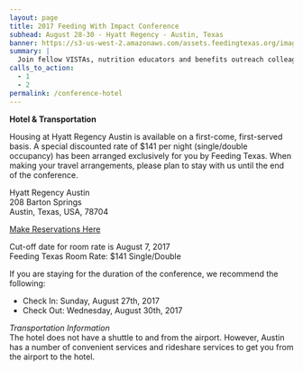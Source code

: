 ```yaml
---
layout: page
title: 2017 Feeding With Impact Conference
subhead: August 28-30 - Hyatt Regency - Austin, Texas
banner: https://s3-us-west-2.amazonaws.com/assets.feedingtexas.org/images/banners/banner-02.jpg
summary: |
  Join fellow VISTAs, nutrition educators and benefits outreach colleagues in Austin for the third annual “Feeding With Impact” Conference. 
calls_to_action:
  - 1
  - 2
permalink: /conference-hotel
---
```

**Hotel & Transportation**

Housing at Hyatt Regency Austin is available on a first-come, first-served basis. A special discounted rate of $141 per night (single/double occupancy) has been arranged exclusively for you by Feeding Texas. When making your travel arrangements, please plan to stay with us until the end of the conference.

Hyatt Regency Austin    
208 Barton Springs    
Austin, Texas, USA, 78704

[Make Reservations Here](https://aws.passkey.com/go/feedingtx)

Cut-off date for room rate is August 7, 2017    
Feeding Texas Room Rate: $141 Single/Double

If you are staying for the duration of the conference, we recommend the following:    
* Check In: Sunday, August 27th, 2017
* Check Out: Wednesday, August 30th, 2017

*Transportation Information*    
The hotel does not have a shuttle to and from the airport. However, Austin has a number of convenient services and rideshare services to get you from the airport to the hotel. 
